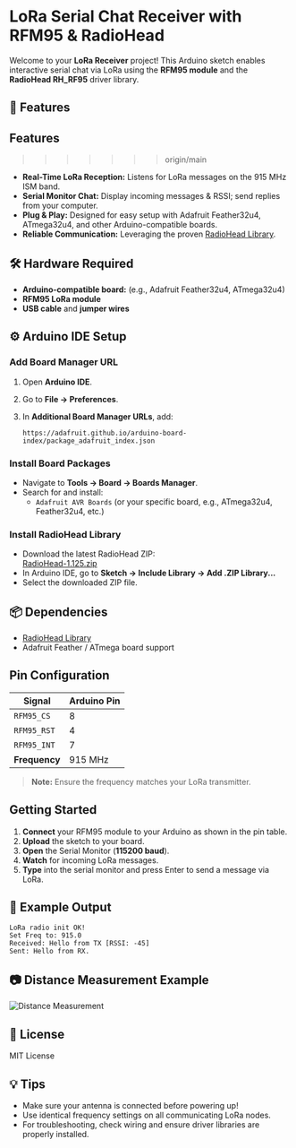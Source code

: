 # LoRa Serial Chat Receiver with RFM95 & RadioHead

Welcome to your **LoRa Receiver** project! This Arduino sketch enables interactive serial chat via LoRa using the **RFM95 module** and the **RadioHead RH_RF95** driver library.



## 🌟 Features
## Features
>>>>>>> origin/main

- **Real-Time LoRa Reception:** Listens for LoRa messages on the 915 MHz ISM band.
- **Serial Monitor Chat:** Display incoming messages & RSSI; send replies from your computer.
- **Plug & Play:** Designed for easy setup with Adafruit Feather32u4, ATmega32u4, and other Arduino-compatible boards.
- **Reliable Communication:** Leveraging the proven [RadioHead Library](https://www.airspayce.com/mikem/arduino/RadioHead/).



## 🛠️ Hardware Required

- **Arduino-compatible board:** (e.g., Adafruit Feather32u4, ATmega32u4)
- **RFM95 LoRa module**
- **USB cable** and **jumper wires**



## ⚙️ Arduino IDE Setup

###  Add Board Manager URL

1. Open **Arduino IDE**.
2. Go to **File → Preferences**.
3. In **Additional Board Manager URLs**, add:
   
   ```
   https://adafruit.github.io/arduino-board-index/package_adafruit_index.json
   ```

###  Install Board Packages

- Navigate to **Tools → Board → Boards Manager**.
- Search for and install:
  - `Adafruit AVR Boards` (or your specific board, e.g., ATmega32u4, Feather32u4, etc.)

###  Install RadioHead Library

- Download the latest RadioHead ZIP:  
  [RadioHead-1.125.zip](https://www.airspayce.com/mikem/arduino/RadioHead/RadioHead-1.125.zip)
- In Arduino IDE, go to **Sketch → Include Library → Add .ZIP Library...**
- Select the downloaded ZIP file.



## 📦 Dependencies

- [RadioHead Library](https://www.airspayce.com/mikem/arduino/RadioHead/)
- Adafruit Feather / ATmega board support



## Pin Configuration

| **Signal**   | **Arduino Pin** |
|--------------|-----------------|
| `RFM95_CS`   | 8               |
| `RFM95_RST`  | 4               |
| `RFM95_INT`  | 7               |
| **Frequency**| 915 MHz         |

> **Note:** Ensure the frequency matches your LoRa transmitter.



## Getting Started

1. **Connect** your RFM95 module to your Arduino as shown in the pin table.
2. **Upload** the sketch to your board.
3. **Open** the Serial Monitor (**115200 baud**).
4. **Watch** for incoming LoRa messages.
5. **Type** into the serial monitor and press Enter to send a message via LoRa.


## 🧪 Example Output

```
LoRa radio init OK!
Set Freq to: 915.0
Received: Hello from TX [RSSI: -45]
Sent: Hello from RX.
```


## 📷 Distance Measurement Example

![Distance Measurement](https://github.com/Ntarekp/LoRa-IoT-RangeTest/blob/main/Distance_Image/measuredDistance.png)



## 📝 License

MIT License



## 💡 Tips

- Make sure your antenna is connected before powering up!
- Use identical frequency settings on all communicating LoRa nodes.
- For troubleshooting, check wiring and ensure driver libraries are properly installed.

